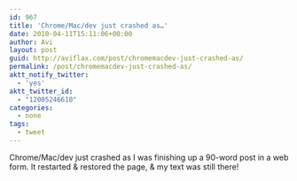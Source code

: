 ```yaml
---
id: 967
title: 'Chrome/Mac/dev just crashed as…'
date: 2010-04-11T15:11:06+00:00
author: Avi
layout: post
guid: http://aviflax.com/post/chromemacdev-just-crashed-as/
permalink: /post/chromemacdev-just-crashed-as/
aktt_notify_twitter:
  - 'yes'
aktt_twitter_id:
  - "12005246610"
categories:
  - none
tags:
  - tweet
---
```

Chrome/Mac/dev just crashed as I was finishing up a 90-word post in a web form. It restarted & restored the page, & my text was still there!